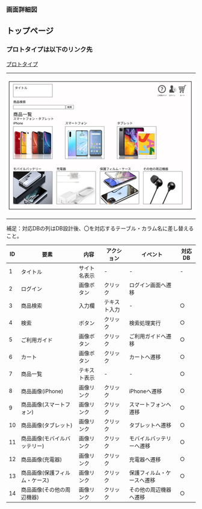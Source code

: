 ### 画面詳細図
## トップページ
### プロトタイプは以下のリンク先
[プロトタイプ](https://www.figma.com/file/5dMwbGRiNusiBvTD1PvARe/Mypage?node-id=1%3A2)
*****
<img src="../img/トップページ (1).png" width="500">

*****
補足：対応DBの列はDB設計後、〇を対応するテーブル・カラム名に差し替えること。

|ID|要素|内容|アクション|イベント|対応DB|
|--|---|----|---------|-------|-------|
|1|タイトル|サイト名表示|-|-|-|
|2|ログイン|画像ボタン|クリック|ログイン画面へ遷移||
|3|商品検索|入力欄|テキスト入力|-|○|
|4|検索|ボタン|クリック|検索処理実行|○|
|5|ご利用ガイド|画像ボタン|クリック|ご利用ガイドへ遷移|○|
|6|カート|画像ボタン|クリック|カートへ遷移|○|
|7|商品一覧|テキスト表示|-|-|○|
|8|商品画像(iPhone)|画像リンク|クリック|iPhoneへ遷移|○|
|9|商品画像(スマートフォン)|画像リンク|クリック|スマートフォンへ遷移|○|
|10|商品画像(タブレット)|画像リンク|クリック|タブレットへ遷移|○|
|11|商品画像(モバイルバッテリー)|画像リンク|クリック|モバイルバッテリーへ遷移|○|
|12|商品画像(充電器)|画像リンク|クリック|充電器へ遷移|○|
|13|商品画像(保護フィルム・ケース)|画像リンク|クリック|保護フィルム・ケースへ遷移|○|
|14|商品画像(その他の周辺機器)|画像リンク|クリック|その他の周辺機器へ遷移|○|
